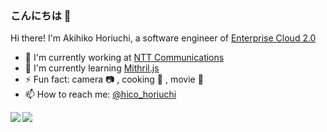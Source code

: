 ### こんにちは :wave:

Hi there! I'm Akihiko Horiuchi, a software engineer of [Enterprise Cloud 2.0](https://ecl.ntt.com/en/)

- :office: I'm currently working at [NTT Communications](https://www.ntt.com/en/)
- :seedling: I'm currently learning [Mithril.js](https://mithril.js.org/)
- :zap: Fun fact: camera :camera: , cooking :fried_egg: , movie :movie_camera:
- :mailbox: How to reach me: [@hico_horiuchi](https://twitter.com/hico_horiuchi)

<a href="https://github.com/hico-horiuchi">
  <img align="left" src="https://github-readme-stats.vercel.app/api?username=hico-horiuchi&count_private=true&show_icons=true" />
</a>
<a href="https://github.com/hico-horiuchi">
  <img align="left" src="https://github-readme-stats.vercel.app/api/top-langs/?username=hico-horiuchi" />
</a>
